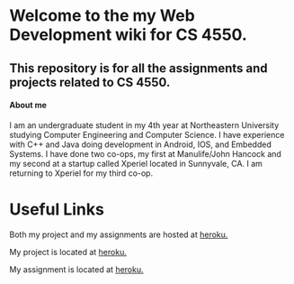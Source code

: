 # Welcome to the my Web Development wiki for CS 4550.

## This repository is for all the assignments and projects related to CS 4550.

#### About me
I am an undergraduate student in my 4th year at Northeastern University studying 
Computer Engineering and Computer Science. 
I have experience with C++ and Java doing development in Android, IOS, and Embedded Systems. 
I have done two co-ops, my first at Manulife/John Hancock and my second at a startup called Xperiel located in 
Sunnyvale, CA. I am returning to Xperiel for my third co-op.



# Useful Links
Both my project and my assignments are hosted at [heroku.](https://webdev-summer-2017.herokuapp.com/)

My project is located at [heroku.](http://matthew-murphy-project.herokuapp.com/)

My assignment is located at [heroku.](https://webdev-summer-2017.herokuapp.com/assignment/index.html)



